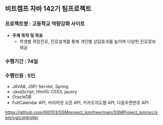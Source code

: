 ## 비트캠프 자바 142기 팀프로젝트
### 프로젝트명 : 고등학교 역량강화 사이트
+ **주제 목적 및 목표**
  + 학생별 희망진로, 진로설계를 통해 개인별 상담효과를 높이며 다양한 진로정보 제공
### 수행기간  : 74일
### 수행인원 : 5인
  
  + JAVA8, JSP/ Servlet, Spring
  + JavaScript, Html5/ CSS3, jquery
  + OracleDB
  + FullCalendar API, 커리어넷 오픈 API, 카카오지도웹 API, 다음우편번호 API

https://github.com/llll0103/SSMproject_lsm/tree/main/SSMProject_lsm/src/ssm/cg/controller
